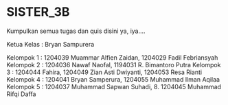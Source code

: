 # SISTER_3B
Kumpulkan semua tugas dan quis disini ya, iya....

Ketua Kelas : Bryan Sampurera

Kelompok 1 : 1204039 Muammar Alfien Zaidan, 1204029 Fadil Febriansyah
Kelompok 2 : 1204036 Nawaf Naofal, 1194031 R. Bimantoro Putra
Kelompok 3 : 1204044	Fahira, 1204049	Zian Asti Dwiyanti, 1204053	Resa Rianti
Kelompok 4 : 1204041 Bryan Samperura, 1204055 Muhammad Ilman Aqilaa
Kelompok 5 : 1204037 Muhammad Sapwan Suhadi, 8. 1204045 Muhammad Rifqi Daffa
